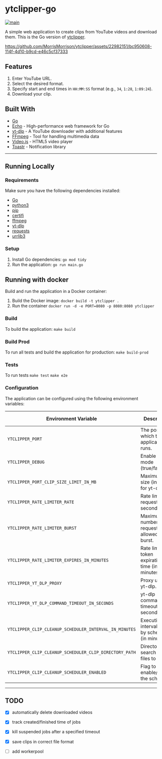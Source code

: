 # ytclipper-go
[![main](https://github.com/MorrisMorrison/ytclipper-go/actions/workflows/build_and_deploy_prod.yml/badge.svg?branch=main)](https://github.com/MorrisMorrison/ytclipper-go/actions/workflows/build_and_deploy_prod.yml)

A simple web application to create clips from YouTube videos and download them. This is the Go version of [ytclipper](https://github.com/MorrisMorrison/ytclipper).

https://github.com/MorrisMorrison/ytclipper/assets/22982151/bc950608-114f-4d10-b9cd-e46c5cf37333

## Features
1. Enter YouTube URL.
2. Select the desired format.
3. Specify start and end times in `HH:MM:SS` format (e.g., `34`, `1:28`, `1:09:24`).
4. Download your clip.

## Built With
- [Go](https://golang.org/)
- [Echo](https://echo.labstack.com/) - High-performance web framework for Go
- [yt-dlp](https://github.com/yt-dlp/yt-dlp) - A YouTube downloader with additional features
- [FFmpeg](https://ffmpeg.org/) - Tool for handling multimedia data
- [Video.js](https://videojs.com/) - HTML5 video player
- [Toastr](https://github.com/CodeSeven/toastr) - Notification library

---

## Running Locally

### Requirements
Make sure you have the following dependencies installed:
- [Go](https://golang.org/)
- [python3](https://www.python.org/downloads/)
- [pip](https://pypi.org/project/pip/)
- [certifi](https://pypi.org/project/certifi/)
- [ffmpeg](https://ffmpeg.org/)
- [yt-dlp](https://github.com/yt-dlp/yt-dlp)
- [requests](https://pypi.org/project/requests/)
- [urrlib3](https://pypi.org/project/urllib3/)

### Setup
1. Install Go dependencies:
`go mod tidy`
2. Run the application:
`go run main.go`

## Running with docker
Build and run the application in a Docker container:

1. Build the Docker image:
`docker build -t ytclipper .`
2. Run the container
`docker run -d -e PORT=8080 -p 8080:8080 ytclipper`

### Build
To build the application:
`make build`

### Build Prod
To run all tests and build the application for production:
`make build-prod`

### Tests
To run tests
`make test`
`make e2e`

### Configuration

The application can be configured using the following environment variables:

| Environment Variable                         | Description                                            | Default Value  |
|----------------------------------------------|--------------------------------------------------------|----------------|
| `YTCLIPPER_PORT`                             | The port on which the application runs.                | `8080`         |
| `YTCLIPPER_DEBUG`                            | Enable debug mode (true/false).                        | `true`         |
| `YTCLIPPER_PORT_CLIP_SIZE_LIMIT_IN_MB`       | Maximum clip size (in MB) for yt-dlp.                  | `300`          |
| `YTCLIPPER_RATE_LIMITER_RATE`                | Rate limiter requests per second.                      | `5`            |
| `YTCLIPPER_RATE_LIMITER_BURST`               | Maximum number of requests allowed in a burst.         | `20`           |
| `YTCLIPPER_RATE_LIMITER_EXPIRES_IN_MINUTES`  | Rate limiter token expiration time (in minutes).       | `1`            |
| `YTCLIPPER_YT_DLP_PROXY`                     | Proxy used by yt-dlp.                     | ``             |
| `YTCLIPPER_YT_DLP_COMMAND_TIMEOUT_IN_SECONDS`| yt-dlp command timeout (in seconds).                   | `30`           |
| `YTCLIPPER_CLIP_CLEANUP_SCHEDULER_INTERVAL_IN_MINUTES`                     | Execution interval used by scheduler (in minutes).                     | `5`             |
| `YTCLIPPER_CLIP_CLEANUP_SCHEDULER_CLIP_DIRECTORY_PATH`| Directory to search for old files to delete.                   | `./videos`           |
| `YTCLIPPER_CLIP_CLEANUP_SCHEDULER_ENABLED`| Flag to enable/disable the scheduler.                   | `true`           |
---

## TODO
- [x] automatically delete downloaded videos
- [x] track created/finished time of jobs
- [x] kill suspended jobs after a specified timeout
- [x] save clips in correct file format
- [ ] add workerpool

